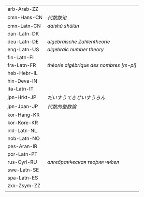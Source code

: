 | | |
|-|-|
| arb-Arab-ZZ |  |
| cmn-Hans-CN | _代数数论_ |
| cmn-Latn-CN | _dàishù shùlùn_ |
| dan-Latn-DK |  |
| deu-Latn-DE | _algebraische Zahlentheorie_ |
| eng-Latn-US | _algebraic number theory_ |
| fin-Latn-FI |  |
| fra-Latn-FR | _théorie algébrique des nombres [m-pl]_ |
| heb-Hebr-IL |  |
| hin-Deva-IN |  |
| ita-Latn-IT |  |
| jpn-Hrkt-JP | _だいすうてきせいすうろん_ |
| jpn-Jpan-JP | _代数的整数論_ |
| kor-Hang-KR |  |
| kor-Kore-KR |  |
| nld-Latn-NL |  |
| nob-Latn-NO |  |
| pes-Aran-IR |  |
| por-Latn-PT |  |
| rus-Cyrl-RU | _алгебраи́ческая тео́рия чи́сел_ |
| swe-Latn-SE |  |
| spa-Latn-ES |  |
| zxx-Zsym-ZZ |  |
|  |  |
